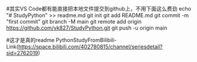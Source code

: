 #其实VS Code都有能直接把本地文件提交到github上，不用下面这么费劲
echo "# StudyPython" >> readme.md
git init
git add README.md
git commit -m "first commit"
git branch -M main
git remote add origin https://github.com/yk827/StudyPython.git
git push -u origin main

#这才是真的readme
PythonStudyFromBilibili-Link(https://space.bilibili.com/402780815/channel/seriesdetail?sid=2762019)
